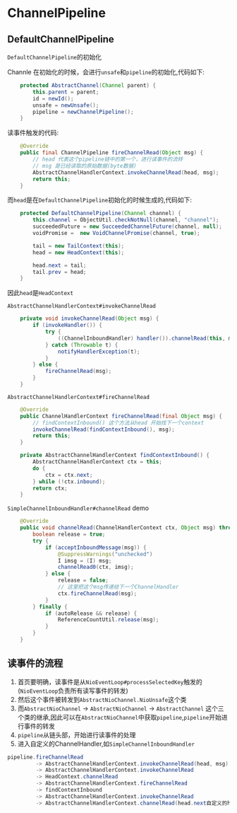 # ChannelPipeline

## DefaultChannelPipeline

`DefaultChannelPipeline`的初始化

Channle 在初始化的时候，会进行`unsafe`和`pipeline`的初始化,代码如下:

```java
    protected AbstractChannel(Channel parent) {
        this.parent = parent;
        id = newId();
        unsafe = newUnsafe();
        pipeline = newChannelPipeline();
    }
```

读事件触发的代码:

```java
    @Override
    public final ChannelPipeline fireChannelRead(Object msg) {
        // head 代表这个pipeline链中的第一个，进行读事件的流转
        // msg 是已经读取的原始数据(byte数据)
        AbstractChannelHandlerContext.invokeChannelRead(head, msg);
        return this;
    }
```

而`head`是在`DefaultChannelPipeline`初始化的时候生成的,代码如下:

```java
    protected DefaultChannelPipeline(Channel channel) {
        this.channel = ObjectUtil.checkNotNull(channel, "channel");
        succeededFuture = new SucceededChannelFuture(channel, null);
        voidPromise =  new VoidChannelPromise(channel, true);

        tail = new TailContext(this);
        head = new HeadContext(this);

        head.next = tail;
        tail.prev = head;
    }
```

因此`head`是`HeadContext`

`AbstractChannelHandlerContext#invokeChannelRead`

```java
    private void invokeChannelRead(Object msg) {
        if (invokeHandler()) {
            try {
                ((ChannelInboundHandler) handler()).channelRead(this, msg);
            } catch (Throwable t) {
                notifyHandlerException(t);
            }
        } else {
            fireChannelRead(msg);
        }
    }
```

`AbstractChannelHandlerContext#fireChannelRead`

```java
    @Override
    public ChannelHandlerContext fireChannelRead(final Object msg) {
        // findContextInbound() 这个方法从head 开始找下一个context
        invokeChannelRead(findContextInbound(), msg);
        return this;
    }

    private AbstractChannelHandlerContext findContextInbound() {
        AbstractChannelHandlerContext ctx = this;
        do {
            ctx = ctx.next;
        } while (!ctx.inbound);
        return ctx;
    }

```

`SimpleChannelInboundHandler#channelRead` demo

```java
    @Override
    public void channelRead(ChannelHandlerContext ctx, Object msg) throws Exception {
        boolean release = true;
        try {
            if (acceptInboundMessage(msg)) {
                @SuppressWarnings("unchecked")
                I imsg = (I) msg;
                channelRead0(ctx, imsg);
            } else {
                release = false;
                // 这里把这个msg传递给下一个ChannelHandler
                ctx.fireChannelRead(msg);
            }
        } finally {
            if (autoRelease && release) {
                ReferenceCountUtil.release(msg);
            }
        }
    }
```

## 读事件的流程

1. 首页要明确，读事件是从`NioEventLoop#processSelectedKey`触发的(`NioEventLoop`负责所有读写事件的转发)
2. 然后这个事件被转发到`AbstractNioChannel.NioUnsafe`这个类
3. 而`AbstractNioChannel` -> `AbstractNioChannel` -> `AbstractChannel` 这个三个类的继承,因此可以在`AbstractNioChannel`中获取`pipeline`,`pipeline`开始进行事件的转发
4. `pipeline`从链头部，开始进行读事件的处理
5. 进入自定义的ChannelHandler,如`SimpleChannelInboundHandler`

```java
pipeline.fireChannelRead
         -> AbstractChannelHandlerContext.invokeChannelRead(head, msg)
         -> AbstractChannelHandlerContext.invokeChannelRead
         -> HeadContext.channelRead
         -> AbstractChannelHandlerContext.fireChannelRead
         -> findContextInbound
         -> AbstractChannelHandlerContext.invokeChannelRead
         -> AbstractChannelHandlerContext.channelRead(head.next自定义的handler)
```
